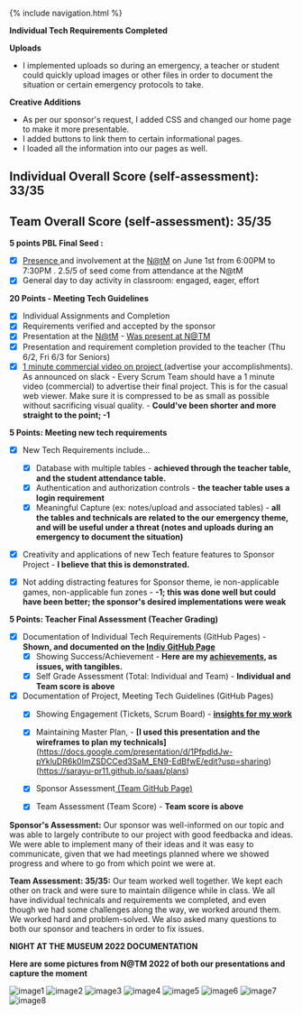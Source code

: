{% include navigation.html %}

**Individual Tech Requirements Completed**

**Uploads**
* I implemented uploads so during an emergency, a teacher or student could quickly upload images or other files in order to document the situation or certain emergency protocols to take.

**Creative Additions**
* As per our sponsor's request, I added CSS and changed our home page to make it more presentable.
* I added buttons to link them to certain informational pages.
* I loaded all the information into our pages as well.

## Individual Overall Score (self-assessment): 33/35
## Team Overall Score (self-assessment): 35/35

**5 points PBL Final Seed :**
- [x] [Presence ](https://drive.google.com/drive/folders/1lThZgj7823OB-Gm02wiBhzQyqqxdW1H3?usp=sharing)and involvement at the [N@tM](mailto:N@tM) on June 1st from 6:00PM to 7:30PM . 2.5/5 of seed come from attendance at the N@tM
- [x] General day to day activity in classroom: engaged, eager, effort

**20 Points - Meeting Tech Guidelines**
- [x] Individual Assignments and Completion
- [x] Requirements verified and accepted by the sponsor
- [x] Presentation at the [N@tM](mailto:N@tM) - [Was present at N@TM](https://drive.google.com/drive/folders/1lThZgj7823OB-Gm02wiBhzQyqqxdW1H3?usp=sharing)
- [x] Presentation and requirement completion provided to the teacher (Thu 6/2, Fri 6/3 for Seniors)
- [x] [1 minute commercial video on project ](https://cs-p-hq.slack.com/files/U02BK3RNEKF/F03HXS3HBC2/image_from_ios.mov)(advertise your accomplishments).  As announced on slack - Every Scrum Team should have a 1 minute video (commercial) to advertise their final project. This is for the casual web viewer.  Make sure it is compressed to be as small as possible without sacrificing visual quality. - **Could've been shorter and more straight to the point; -1**

**5 Points: Meeting new tech requirements**
- [x] New Tech Requirements include...
  - [x] Database with multiple tables - **achieved through the teacher table, and the student attendance table.** 
  - [x] Authentication and authorization controls - **the teacher table uses a login requirement** 
  - [x] Meaningful Capture (ex: notes/upload and associated tables) - **all the tables and technicals are related to the our emergency theme, and will be useful under a threat (notes and uploads during an emergency to document the situation)** 
- [x] Creativity and applications of new Tech feature features to Sponsor Project - **I believe that this is demonstrated.** 
- [X] Not adding distracting features for Sponsor theme, ie non-applicable games, non-applicable fun zones - **-1; this was done well but could have been better; the sponsor's desired implementations were weak**


**5 Points: Teacher Final Assessment (Teacher Grading)**
- [x] Documentation of Individual Tech Requirements (GitHub Pages) - **Shown, and documented on the [Indiv GitHub Page](https://saumyapalk23.github.io/Saumya-Palakodety-Trimester-3-/)**
  - [x] Showing Success/Achievement - **Here are my [achievements](https://github.com/sarayu-pr11/saas/issues?q=is%3Aopen+assignee%3A%40me), as issues, with tangibles.**
  - [x] Self Grade Assessment (Total: Individual and Team) - **Individual and Team score is above**
- [x] Documentation of Project, Meeting Tech Guidelines (GitHub Pages)
  - [x] Showing Engagement (Tickets, Scrum Board) - **[insights for my work](https://github.com/sarayu-pr11/saas/graphs/contributors)**
  - [x] Maintaining Master Plan, - **[I used this presentation and the wireframes to plan my technicals]** (https://docs.google.com/presentation/d/1PfpdldJw-pYkluDR6k0ImZSDCCed3SaM_EN9-EdBfwE/edit?usp=sharing) (https://sarayu-pr11.github.io/saas/plans)
  - [x] Sponsor Assessment[ (Team GitHub Page)](https://sarayu-pr11.github.io/saas/project_info)
  - [x] Team Assessment (Team Score) - **Team score is above**


**Sponsor's Assessment:** Our sponsor was well-informed on our topic and was able to largely contribute to our project with good feedbacka and ideas. We were able to implement many of their ideas and it was easy to communicate, given that we had meetings planned where we showed progress and where to go from which point we were at.

**Team Assessment: 35/35:** Our team worked well together. We kept each other on track and were sure to maintain diligence while in class. We all have individual technicals and requirements we completed, and even though we had some challenges along the way, we worked around them. We worked hard and problem-solved. We also asked many questions to both our sponsor and teachers in order to fix issues.

**NIGHT AT THE MUSEUM 2022 DOCUMENTATION**

**Here are some pictures from N@TM 2022 of both our presentations and capture the moment**

![image1](https://raw.githubusercontent.com/saumyapalk23/Saumya-Palakodety-Trimester-3-/00da2536d02736fd9ffda411d82e80bcd7efb4a3/20220601_183608_2.jpg)
![image2](https://raw.githubusercontent.com/saumyapalk23/Saumya-Palakodety-Trimester-3-/00da2536d02736fd9ffda411d82e80bcd7efb4a3/20220601_183612_2.jpg)
![image3](https://raw.githubusercontent.com/saumyapalk23/Saumya-Palakodety-Trimester-3-/00da2536d02736fd9ffda411d82e80bcd7efb4a3/IMG_3240.jpg)
![image4](https://raw.githubusercontent.com/saumyapalk23/Saumya-Palakodety-Trimester-3-/00da2536d02736fd9ffda411d82e80bcd7efb4a3/IMG_3243.jpg)
![image5](https://raw.githubusercontent.com/saumyapalk23/Saumya-Palakodety-Trimester-3-/00da2536d02736fd9ffda411d82e80bcd7efb4a3/IMG_3245.jpg)
![image6](https://raw.githubusercontent.com/saumyapalk23/Saumya-Palakodety-Trimester-3-/00da2536d02736fd9ffda411d82e80bcd7efb4a3/Image%20from%20iOS%20(10).jpg)
![image7](https://raw.githubusercontent.com/saumyapalk23/Saumya-Palakodety-Trimester-3-/00da2536d02736fd9ffda411d82e80bcd7efb4a3/Image%20from%20iOS%20(8).jpg)
![image8](https://raw.githubusercontent.com/saumyapalk23/Saumya-Palakodety-Trimester-3-/00da2536d02736fd9ffda411d82e80bcd7efb4a3/Image%20from%20iOS.jpg)
